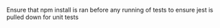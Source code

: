 Ensure that npm install is ran before any running of tests to ensure jest is pulled down for unit tests
